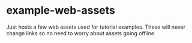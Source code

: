 # example-web-assets
Just hosts a few web assets used for tutorial examples.  These will never change links so no need to worry about assets going offline.
